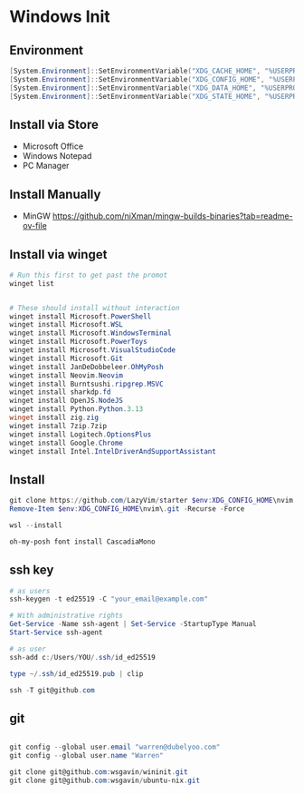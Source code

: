 # Windows Init

## Environment

```powershell
[System.Environment]::SetEnvironmentVariable("XDG_CACHE_HOME", "%USERPROFILE%\.cache", "User")
[System.Environment]::SetEnvironmentVariable("XDG_CONFIG_HOME", "%USERPROFILE%\.config", "User")
[System.Environment]::SetEnvironmentVariable("XDG_DATA_HOME", "%USERPROFILE%\.local\share", "User")
[System.Environment]::SetEnvironmentVariable("XDG_STATE_HOME", "%USERPROFILE%\.local\state", "User")
```

## Install via Store

- Microsoft Office
- Windows Notepad
- PC Manager

## Install Manually

- MinGW https://github.com/niXman/mingw-builds-binaries?tab=readme-ov-file

## Install via winget

```powershell
# Run this first to get past the promot
winget list


# These should install without interaction
winget install Microsoft.PowerShell
winget install Microsoft.WSL
winget install Microsoft.WindowsTerminal
winget install Microsoft.PowerToys 
winget install Microsoft.VisualStudioCode
winget install Microsoft.Git
winget install JanDeDobbeleer.OhMyPosh
winget install Neovim.Neovim
winget install Burntsushi.ripgrep.MSVC
winget install sharkdp.fd
winget install OpenJS.NodeJS
winget install Python.Python.3.13
winget install zig.zig
winget install 7zip.7zip
winget install Logitech.OptionsPlus
winget install Google.Chrome
winget install Intel.IntelDriverAndSupportAssistant
```

## Install

```powershell
git clone https://github.com/LazyVim/starter $env:XDG_CONFIG_HOME\nvim
Remove-Item $env:XDG_CONFIG_HOME\nvim\.git -Recurse -Force

wsl --install

oh-my-posh font install CascadiaMono
```

## ssh key

```powershell
# as users
ssh-keygen -t ed25519 -C "your_email@example.com"

# With administrative rights
Get-Service -Name ssh-agent | Set-Service -StartupType Manual
Start-Service ssh-agent

# as user
ssh-add c:/Users/YOU/.ssh/id_ed25519

type ~/.ssh/id_ed25519.pub | clip

ssh -T git@github.com
```

## git

```powershell

git config --global user.email "warren@dubelyoo.com"
git config --global user.name "Warren"

git clone git@github.com:wsgavin/wininit.git 
git clone git@github.com:wsgavin/ubuntu-nix.git  

```
